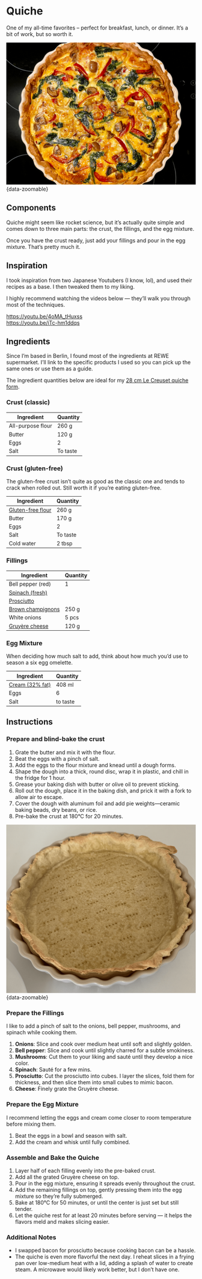 # Quiche

One of my all-time favorites – perfect for breakfast, lunch, or dinner. It’s a bit of work, but so worth it.

![Alt text](../../images/quiche_1.png){data-zoomable}


## Components

Quiche might seem like rocket science, but it’s actually quite simple and comes down to three main parts: the crust, the fillings, and the egg mixture.

Once you have the crust ready, just add your fillings and pour in the egg mixture. That’s pretty much it.

## Inspiration

I took inspiration from two Japanese Youtubers (I know, lol), and used their recipes as a base. I then tweaked them to my liking.

I highly recommend watching the videos below — they’ll walk you through most of the techniques.

https://youtu.be/4oMA_tHuxss  
https://youtu.be/iTc-hm1ddqs

## Ingredients

Since I’m based in Berlin, I found most of the ingredients at REWE supermarket. I’ll link to the specific products I used so you can pick up the same ones or use them as a guide.

The ingredient quantities below are ideal for my [28 cm Le Creuset quiche form](https://www.lecreuset.de/de_DE/p/tarteform-aus-steinzeug/SW1120.html?dwvar_SW1120_color=flint&dwvar_SW1120_size=28cm-l2-1).

### Crust (classic)

| Ingredient                  | Quantity |
|-----------------------------|----------|
| All-purpose flour           | 260 g    |
| Butter                      | 120 g    |
| Eggs                        | 2         |
| Salt                        | To taste |

### Crust (gluten-free)

The gluten-free crust isn’t quite as good as the classic one and tends to crack when rolled out. Still worth it if you’re eating gluten-free.

| Ingredient                  | Quantity |
|-----------------------------|----------|
| [Gluten-free flour](https://www.nu3.de/products/bauckhof-mehl-mix-universal-glutenfrei)           | 260 g    |
| Butter                     | 170 g    |
| Eggs                        | 2    |
| Salt                        | To taste |
| Cold water                  | 2 tbsp   |


### Fillings

| Ingredient                  | Quantity |
|-----------------------------|----------|
| Bell pepper (red)           | 1    |
| [Spinach (fresh)](https://shop.rewe.de/p/rewe-bio-blattspinat-100g/7294456)                     |          |
| [Prosciutto](https://shop.rewe.de/products/1424192?variantArticleId=V8EBVY1Q)                   |          |
| [Brown champignons](https://shop.rewe.de/products/8312738?variantArticleId=27952450)                   | 250 g    |
| White onions                       | 5 pcs    |
| [Gruyère cheese](https://shop.rewe.de/products/7259886?variantArticleId=4388860191530)              | 120 g    |

### Egg Mixture

When deciding how much salt to add, think about how much you’d use to season a six egg omelette.

| Ingredient           | Quantity                                 |
|----------------------|------------------------------------------|
| [Cream (32% fat)](https://shop.rewe.de/products/1252453?variantArticleId=KB4ZWS5Y)          | 408 ml                                  |
| Eggs                 | 6                                  |
| Salt                 | to taste    |

## Instructions

### Prepare and blind-bake the crust

1. Grate the butter and mix it with the flour.
2. Beat the eggs with a pinch of salt.
3. Add the eggs to the flour mixture and knead until a dough forms.
4. Shape the dough into a thick, round disc, wrap it in plastic, and chill in the fridge for 1 hour.
5. Grease your baking dish with butter or olive oil to prevent sticking.
6. Roll out the dough, place it in the baking dish, and prick it with a fork to allow air to escape.
7. Cover the dough with aluminum foil and add pie weights—ceramic baking beads, dry beans, or rice.
8. Pre-bake the crust at 180°C for 20 minutes.

![Alt text](../../images/quiche_2.png){data-zoomable}

### Prepare the Fillings

I like to add a pinch of salt to the onions, bell pepper, mushrooms, and spinach while cooking them.

1. **Onions**: Slice and cook over medium heat until soft and slightly golden.
2. **Bell pepper**: Slice and cook until slightly charred for a subtle smokiness.
3. **Mushrooms**: Cut them to your liking and sauté until they develop a nice color.
4. **Spinach**: Sauté for a few mins.
5. **Prosciutto**: Cut the prosciutto into cubes. I layer the slices, fold them for thickness, and then slice them into small cubes to mimic bacon.
6. **Cheese**: Finely grate the Gruyère cheese.

### Prepare the Egg Mixture

I recommend letting the eggs and cream come closer to room temperature before mixing them.

1. Beat the eggs in a bowl and season with salt.
2. Add the cream and whisk until fully combined.

### Assemble and Bake the Quiche

1. Layer half of each filling evenly into the pre-baked crust.
2. Add all the grated Gruyère cheese on top.
3. Pour in the egg mixture, ensuring it spreads evenly throughout the crust.
4. Add the remaining fillings on top, gently pressing them into the egg mixture so they’re fully submerged.
5. Bake at 180°C for 50 minutes, or until the center is just set but still tender.
6. Let the quiche rest for at least 20 minutes before serving — it helps the flavors meld and makes slicing easier.

### Additional Notes

- I swapped bacon for prosciutto because cooking bacon can be a hassle.
- The quiche is even more flavorful the next day. I reheat slices in a frying pan over low-medium heat with a lid, adding a splash of water to create steam. A microwave would likely work better, but I don’t have one.
